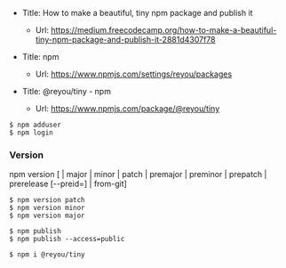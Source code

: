 * Title: How to make a beautiful, tiny npm package and publish it
  * Url: <https://medium.freecodecamp.org/how-to-make-a-beautiful-tiny-npm-package-and-publish-it-2881d4307f78>

* Title:    npm
  * Url:    https://www.npmjs.com/settings/reyou/packages

* Title:    @reyou/tiny - npm
  * Url:    https://www.npmjs.com/package/@reyou/tiny


```
$ npm adduser
$ npm login
```

### Version

npm version [<newversion> | major | minor | patch | premajor | preminor | prepatch | prerelease [--preid=<prerelease-id>] | from-git]

```
$ npm version patch
$ npm version minor
$ npm version major
```

```
$ npm publish
$ npm publish --access=public
```

```
$ npm i @reyou/tiny
```